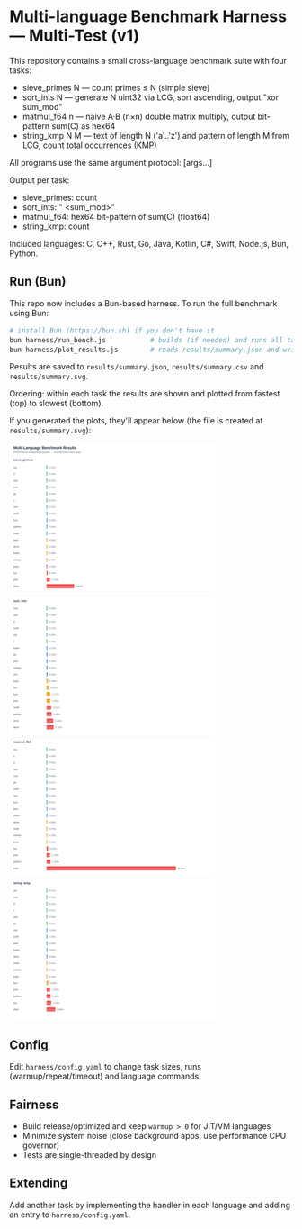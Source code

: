# Multi-language Benchmark Harness — Multi-Test (v1)

This repository contains a small cross-language benchmark suite with four tasks:

- sieve_primes N — count primes ≤ N (simple sieve)
- sort_ints N — generate N uint32 via LCG, sort ascending, output "xor sum_mod"
- matmul_f64 n — naive A·B (n×n) double matrix multiply, output bit-pattern sum(C) as hex64
- string_kmp N M — text of length N ('a'..'z') and pattern of length M from LCG, count total occurrences (KMP)

All programs use the same argument protocol:
<program> <task> [args...]

Output per task:
- sieve_primes: count
- sort_ints: "<xor> <sum_mod>"
- matmul_f64: hex64 bit-pattern of sum(C) (float64)
- string_kmp: count

Included languages: C, C++, Rust, Go, Java, Kotlin, C#, Swift, Node.js, Bun, Python.

## Run (Bun)
This repo now includes a Bun-based harness. To run the full benchmark using Bun:

```bash
# install Bun (https://bun.sh) if you don't have it
bun harness/run_bench.js           # builds (if needed) and runs all tasks
bun harness/plot_results.js        # reads results/summary.json and writes results/summary.svg
```

Results are saved to `results/summary.json`, `results/summary.csv` and `results/summary.svg`.

Ordering: within each task the results are shown and plotted from fastest (top) to slowest (bottom).

If you generated the plots, they'll appear below (the file is created at `results/summary.svg`):

![Benchmark summary](results/summary.svg)

## Config
Edit `harness/config.yaml` to change task sizes, runs (warmup/repeat/timeout) and language commands.

## Fairness
- Build release/optimized and keep `warmup > 0` for JIT/VM languages
- Minimize system noise (close background apps, use performance CPU governor)
- Tests are single-threaded by design

## Extending
Add another task by implementing the handler in each language and adding an entry to `harness/config.yaml`.
